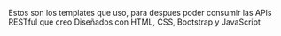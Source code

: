 Estos son los templates que uso, para despues poder consumir las APIs RESTful que creo
Diseñados con HTML, CSS, Bootstrap y JavaScript

